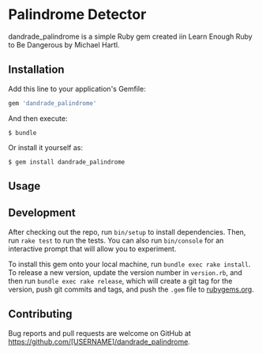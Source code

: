 # Palindrome Detector

dandrade_palindrome is a simple Ruby gem created iin Learn Enough Ruby to Be Dangerous by Michael Hartl.

## Installation

Add this line to your application's Gemfile:

```ruby
gem 'dandrade_palindrome'
```

And then execute:

    $ bundle

Or install it yourself as:

    $ gem install dandrade_palindrome

## Usage



## Development

After checking out the repo, run `bin/setup` to install dependencies. Then, run `rake test` to run the tests. You can also run `bin/console` for an interactive prompt that will allow you to experiment.

To install this gem onto your local machine, run `bundle exec rake install`. To release a new version, update the version number in `version.rb`, and then run `bundle exec rake release`, which will create a git tag for the version, push git commits and tags, and push the `.gem` file to [rubygems.org](https://rubygems.org).

## Contributing

Bug reports and pull requests are welcome on GitHub at https://github.com/[USERNAME]/dandrade_palindrome.
